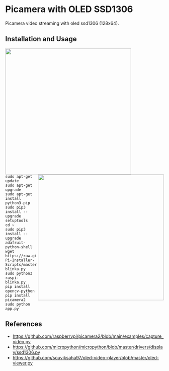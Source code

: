 # Picamera with OLED SSD1306

Picamera video streaming with oled ssd1306 (128x64).

## Installation and Usage

<img src="https://hackster.imgix.net/uploads/attachments/1107313/i2c_oled_128x64_raspberry_pi_wiring_7XIpEXiaTF.png" height="400" align="left" />

<img src="https://github.com/youn9jo/picamera_ssd1306/blob/main/img.jpg" height="400" align="right" />

```shell
sudo apt-get update
sudo apt-get upgrade
sudo apt-get install python3-pip
sudo pip3 install --upgrade setuptools
cd ~
sudo pip3 install --upgrade adafruit-python-shell
wget https://raw.githubusercontent.com/adafruit/Raspberry-Pi-Installer-Scripts/master/raspi-blinka.py
sudo python3 raspi-blinka.py
pip install opencv-python
pip install picamera2
sudo python app.py
```



## References

- https://github.com/raspberrypi/picamera2/blob/main/examples/capture_video.py
- https://github.com/micropython/micropython/blob/master/drivers/display/ssd1306.py
- https://github.com/souviksaha97/oled-video-player/blob/master/oled-viewer.py